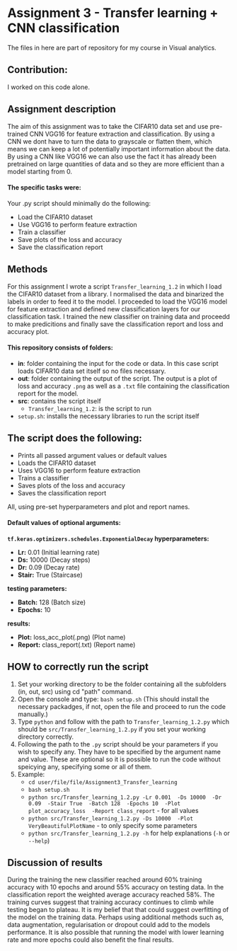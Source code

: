 # Assignment 3 - Transfer learning + CNN classification

The files in here are part of repository for my course in Visual analytics.

## Contribution:
I worked on this code alone. 

## Assignment description
The aim of this assignment was to take the CIFAR10 data set and use pre-trained CNN VGG16 for feature extraction and classification. By using a CNN we dont have to turn the data to grayscale or flatten them, which means we can keep a lot of potentially important information about the data. By using a CNN like VGG16 we can also use the fact it has already been pretrained on large quantities of data and so they are more efficient than a model starting from 0. 

#### The specific tasks were:
Your .py script should minimally do the following:
- Load the CIFAR10 dataset
- Use VGG16 to perform feature extraction
- Train a classifier
- Save plots of the loss and accuracy
- Save the classification report

## Methods
For this assignment I wrote a script `Transfer_learning_1.2` in which I load the CIFAR10 dataset from a library. I normalised the data and binarized the labels in order to feed it to the model. I proceeded to load the VGG16 model for feature extraction and defined new classification layers for our classification task. I trained the new classifier on training data and proceedd to make predicitions and finally save the classification report and loss and accuracy plot. 

#### This repository consists of folders:
- **in**: folder containing the input for the code or data. In this case script loads CIFAR10 data set itself so no files necessary. 
- **out**: folder containing the output of the script. The output is a plot of loss and accuracy `.png` as well as a `.txt`
          file containing the classification report for the model. 
- **src**: contains the script itself
  - `Transfer_learning_1.2`: is the script to run 
- `setup.sh`: installs the necessary libraries to run the script itself

## The script does the following:
- Prints all passed argument values or default values
- Loads the CIFAR10 dataset
- Uses VGG16 to perform feature extraction
- Trains a classifier
- Saves plots of the loss and accuracy
- Saves the classification report

All, using pre-set hyperparameters and plot and report names.

#### Default values of optional arguments:
**`tf.keras.optimizers.schedules.ExponentialDecay` hyperparameters:** 
- **Lr:** 0.01 (Initial learning rate)
- **Ds:** 10000 (Decay steps)
- **Dr:** 0.09 (Decay rate)
- **Stair:** True (Staircase)

**testing parameters:**
- **Batch:** 128 (Batch size)
- **Epochs:** 10

**results:**
- **Plot:** loss_acc_plot(.png) (Plot name)
- **Report:** class_report(.txt) (Report name)

## HOW to correctly run the script ##
1. Set your working directory to be the folder containing all the subfolders (in, out, src) using cd "path" command.
2. Open the console and type: `bash setup.sh` (This should install the necessary packadges, if not, open the file and proceed
    to run the code manually.)
2. Type `python` and follow with the path to `Transfer_learning_1.2.py` which should be `src/Transfer_learning_1.2.py` if you set your working directory correctly. 
3. Following the path to the `.py` script should be your parameters if you wish to specify any. They have to be specified by the argument name and value. These are optional so it is possible to run the code without speicying any, specifying some or all of them. 
4. Example: 
   - `cd user/file/file/Assignment3_Transfer_learning`
   - `bash setup.sh`
   - `python src/Transfer_learning_1.2.py -Lr 0.001 
                                          -Ds 10000 
                                          -Dr 0.09 
                                          -Stair True 
                                          -Batch 128 
                                          -Epochs 10 
                                          -Plot plot_accuracy_loss 
                                          -Report class_report` - for all values
   - `python src/Transfer_learning_1.2.py -Ds 10000 
                                          -Plot VeryBeautifulPlotName` - to only specify some parameters
   - `python src/Transfer_learning_1.2.py -h` for help explanations (`-h` or `--help`)

## Discussion of results
During the training the new classifier reached around 60% training accuracy with 10 epochs and around 55% accuracy on testing data. In the classification report the weighted average accuracy reached 58%. The training curves suggest that training accuracy continues to climb while testing began to plateau. It is my belief that that could suggest overfitting of the model on the training data. Perhaps using additional methods such as, data augmentation, regularisation or dropout could add to the models performance. It is also possible that running the model with lower learning rate and more epochs could also benefit the final results. 
